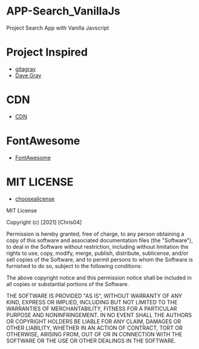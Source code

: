 # APP-Search_VanillaJs
Project Search App with Vanilla Javscript

# Project Inspired
- [gitagray](https://github.com/gitdagray)
- [Dave Gray](https://www.youtube.com/channel/UCY38RvRIxYODO4penyxUwTg)

# CDN
- [CDN](https://cdnjs.com/)

# FontAwesome
- [FontAwesome](https://fontawesome.com/)

# MIT LICENSE

- [choosealicense](https://choosealicense.com/)

MIT License

Copyright (c) [2021] [Chris04]

Permission is hereby granted, free of charge, to any person obtaining a copy of this software and associated documentation files (the "Software"), to deal in the Software without restriction, including without limitation the rights to use, copy, modify, merge, publish, distribute, sublicense, and/or sell copies of the Software, and to permit persons to whom the Software is furnished to do so, subject to the following conditions:

The above copyright notice and this permission notice shall be included in all copies or substantial portions of the Software.

THE SOFTWARE IS PROVIDED "AS IS", WITHOUT WARRANTY OF ANY KIND, EXPRESS OR IMPLIED, INCLUDING BUT NOT LIMITED TO THE WARRANTIES OF MERCHANTABILITY, FITNESS FOR A PARTICULAR PURPOSE AND NONINFRINGEMENT. IN NO EVENT SHALL THE AUTHORS OR COPYRIGHT HOLDERS BE LIABLE FOR ANY CLAIM, DAMAGES OR OTHER LIABILITY, WHETHER IN AN ACTION OF CONTRACT, TORT OR OTHERWISE, ARISING FROM, OUT OF OR IN CONNECTION WITH THE SOFTWARE OR THE USE OR OTHER DEALINGS IN THE SOFTWARE.
